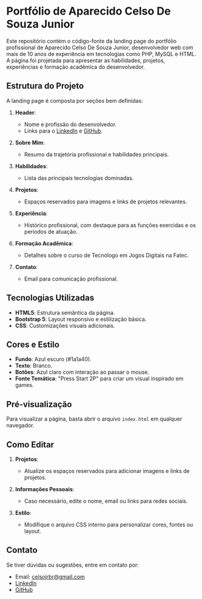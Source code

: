 # Portfólio de Aparecido Celso De Souza Junior

Este repositório contém o código-fonte da landing page do portfólio profissional de Aparecido Celso De Souza Junior, desenvolvedor web com mais de 10 anos de experiência em tecnologias como PHP, MySQL e HTML. A página foi projetada para apresentar as habilidades, projetos, experiências e formação acadêmica do desenvolvedor.

## Estrutura do Projeto

A landing page é composta por seções bem definidas:

1. **Header**: 
   - Nome e profissão do desenvolvedor.
   - Links para o [LinkedIn](https://www.linkedin.com/in/aparecido-celso-de-s-junior/) e [GitHub](https://github.com/celsojrbr).

2. **Sobre Mim**: 
   - Resumo da trajetória profissional e habilidades principais.

3. **Habilidades**: 
   - Lista das principais tecnologias dominadas.

4. **Projetos**: 
   - Espaços reservados para imagens e links de projetos relevantes.

5. **Experiência**: 
   - Histórico profissional, com destaque para as funções exercidas e os períodos de atuação.

6. **Formação Acadêmica**: 
   - Detalhes sobre o curso de Tecnólogo em Jogos Digitais na Fatec.

7. **Contato**: 
   - Email para comunicação profissional.

## Tecnologias Utilizadas

- **HTML5**: Estrutura semântica da página.
- **Bootstrap 5**: Layout responsivo e estilização básica.
- **CSS**: Customizações visuais adicionais.

## Cores e Estilo

- **Fundo**: Azul escuro (#1a1a40).
- **Texto**: Branco.
- **Botões**: Azul claro com interação ao passar o mouse.
- **Fonte Temática**: "Press Start 2P" para criar um visual inspirado em games.

## Pré-visualização

Para visualizar a página, basta abrir o arquivo `index.html` em qualquer navegador.

## Como Editar

1. **Projetos**:
   - Atualize os espaços reservados para adicionar imagens e links de projetos.

2. **Informações Pessoais**:
   - Caso necessário, edite o nome, email ou links para redes sociais.

3. **Estilo**:
   - Modifique o arquivo CSS interno para personalizar cores, fontes ou layout.

## Contato

Se tiver dúvidas ou sugestões, entre em contato por:
- Email: celsojrbr@gmail.com
- [LinkedIn](https://www.linkedin.com/in/aparecido-celso-de-s-junior/)
- [GitHub](https://github.com/celsojrbr)
